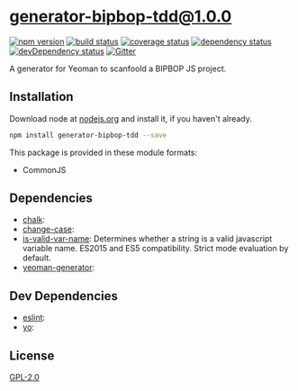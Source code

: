 # generator-bipbop-tdd@1.0.0
 [![npm version](https://badge.fury.io/js/generator-bipbop-tdd.svg)](https://npmjs.org/package/generator-bipbop-tdd)  [![build status](https://travis-ci.org/bipbop/js-generator-bipbop-tdd.svg)](https://travis-ci.org/bipbop/js-generator-bipbop-tdd)  [![coverage status](https://coveralls.io/repos/bipbop/js-generator-bipbop-tdd/badge.svg)](https://coveralls.io/github/bipbop/js-generator-bipbop-tdd)  [![dependency status](https://david-dm.org/bipbop/js-generator-bipbop-tdd.svg?theme=shields.io)](https://david-dm.org/bipbop/js-generator-bipbop-tdd)  [![devDependency status](https://david-dm.org/bipbop/js-generator-bipbop-tdd/dev-status.svg)](https://david-dm.org/bipbop/js-generator-bipbop-tdd#info=devDependencies)  [![Gitter](https://badges.gitter.im/bipbop/js-generator-bipbop-tdd.svg)](https://gitter.im/bipbop/js-generator-bipbop-tdd) 

A generator for Yeoman to scanfoold a BIPBOP JS project.


## Installation
Download node at [nodejs.org](http://nodejs.org) and install it, if you haven't already.

```sh
npm install generator-bipbop-tdd --save
```

This package is provided in these module formats:

- CommonJS




## Dependencies

- [chalk](): 
- [change-case](): 
- [is-valid-var-name](https://github.com/SteveWestbrook/is-valid-var-name): Determines whether a string is a valid javascript variable name.  ES2015 and ES5 compatibility.  Strict mode evaluation by default.
- [yeoman-generator](): 


## Dev Dependencies

- [eslint](): 
- [yo](): 


## License
[GPL-2.0]()
